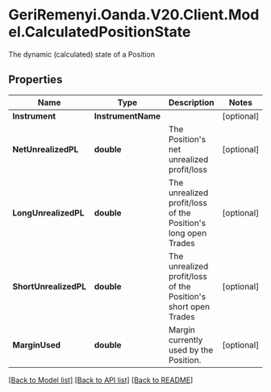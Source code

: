 # GeriRemenyi.Oanda.V20.Client.Model.CalculatedPositionState
The dynamic (calculated) state of a Position
## Properties

Name | Type | Description | Notes
------------ | ------------- | ------------- | -------------
**Instrument** | **InstrumentName** |  | [optional] 
**NetUnrealizedPL** | **double** | The Position&#39;s net unrealized profit/loss | [optional] 
**LongUnrealizedPL** | **double** | The unrealized profit/loss of the Position&#39;s long open Trades | [optional] 
**ShortUnrealizedPL** | **double** | The unrealized profit/loss of the Position&#39;s short open Trades | [optional] 
**MarginUsed** | **double** | Margin currently used by the Position. | [optional] 

[[Back to Model list]](../README.md#documentation-for-models) [[Back to API list]](../README.md#documentation-for-api-endpoints) [[Back to README]](../README.md)

